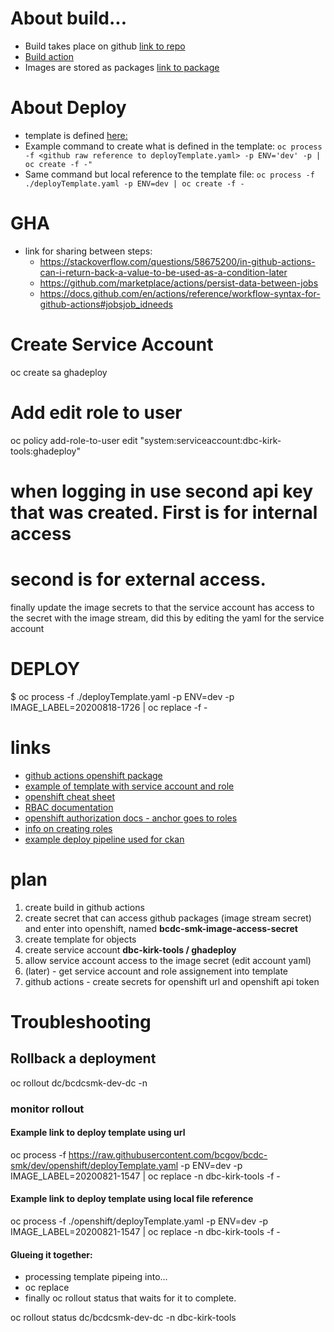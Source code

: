 # About build...

* Build takes place on github [link to repo](https://github.com/bcgov/bcdc-smk)
* [Build action](https://github.com/bcgov/bcdc-smk/blob/master/.github/workflows/build.yaml)
* Images are stored as packages [link to package](https://github.com/bcgov/bcdc-smk/packages/356117)

# About Deploy

* template is defined [here:](https://github.com/bcgov/bcdc-smk/tree/master/openshift/deployTemplate.yaml)
* Example command to create what is defined in the template:
`oc process -f <github raw reference to deployTemplate.yaml> -p ENV='dev' -p | oc create -f -"`
* Same command but local reference to the template file:
`oc process -f ./deployTemplate.yaml -p ENV=dev | oc create -f -`


# GHA 

* link for sharing between steps:
   * https://stackoverflow.com/questions/58675200/in-github-actions-can-i-return-back-a-value-to-be-used-as-a-condition-later
   * https://github.com/marketplace/actions/persist-data-between-jobs
   * https://docs.github.com/en/actions/reference/workflow-syntax-for-github-actions#jobsjob_idneeds


# Create Service Account
oc create sa ghadeploy

# Add edit role to user
oc policy add-role-to-user edit "system:serviceaccount:dbc-kirk-tools:ghadeploy"

# when logging in use second api  key that was created.  First is for internal access
# second is for external access.

finally update the image secrets to that the service account has access to the 
secret with the image stream, did this by editing the yaml for the service
account


# DEPLOY

$ oc process -f ./deployTemplate.yaml -p ENV=dev -p IMAGE_LABEL=20200818-1726 | oc replace -f -

# links
* [github actions openshift package](https://github.com/redhat-developer/openshift-actions)
* [example of template with service account and role](https://github.com/bcgov/repomountie/blob/master/openshift/templates/cicd.yaml)
* [openshift cheat sheet](https://design.jboss.org/redhatdeveloper/marketing/openshift_cheatsheet/cheatsheet/images/openshift_cheat_sheet_r1v1.pdf)
* [RBAC documentation](https://docs.openshift.com/container-platform/3.11/admin_guide/manage_rbac.html#creating-local-role)
* [openshift authorization docs - anchor goes to roles](https://docs.openshift.com/container-platform/3.11/architecture/additional_concepts/authorization.html#roles)
* [info on creating roles](https://docs.openshift.com/container-platform/3.11/admin_guide/manage_rbac.html#viewing-local-roles-and-bindings)
* [example deploy pipeline used for ckan](https://gogs.data.gov.bc.ca/bcdc/deployment/src/branch/master/ocp/.openshift/bcdc-ckan-ext-cicd.yaml)


# plan
1. create build in github actions
1. create secret that can access github packages (image stream secret) and enter into 
   openshift, named **bcdc-smk-image-access-secret**
1. create template for objects 
1. create service account **dbc-kirk-tools / ghadeploy**
1. allow service account access to the image secret (edit account yaml)
1. (later) - get service account and role assignement into template
1. github actions - create secrets for openshift url and openshift api token



# Troubleshooting

## Rollback a deployment
oc rollout <tag of image to be rolled out> dc/bcdcsmk-dev-dc -n <oc namespace>

### monitor rollout

#### Example link to deploy template using url

oc process -f https://raw.githubusercontent.com/bcgov/bcdc-smk/dev/openshift/deployTemplate.yaml  -p ENV=dev -p IMAGE_LABEL=20200821-1547 | oc replace -n dbc-kirk-tools -f -

#### Example link to deploy template using local file reference
oc process -f ./openshift/deployTemplate.yaml -p ENV=dev -p IMAGE_LABEL=20200821-1547 | oc replace -n dbc-kirk-tools -f -


#### Glueing it together:

* processing template pipeing into...
* oc replace
* finally oc rollout status that waits for it to complete.

oc rollout status dc/bcdcsmk-dev-dc -n dbc-kirk-tools